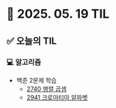 # 📅 2025. 05. 19 TIL

## ✅ 오늘의 TIL

### 💻 알고리즘

- 백준 2문제 학습  
  - [2740 행렬 곱셈](https://www.acmicpc.net/problem/2740)  
  - [2941 크로아티아 알파벳](https://www.acmicpc.net/problem/2941)

